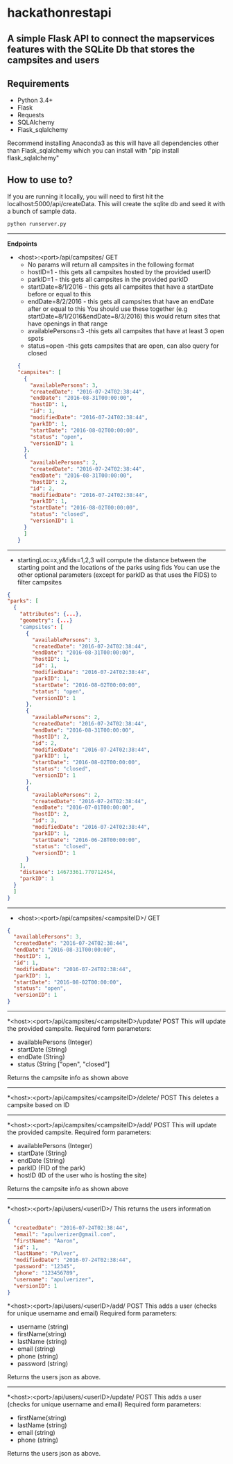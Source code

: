 # hackathonrestapi

## A simple Flask API to connect the mapservices features with the SQLite Db that stores the campsites and users

## Requirements

* Python 3.4+
* Flask
* Requests
* SQLAlchemy
* Flask_sqlalchemy


Recommend installing Anaconda3 as this will have all dependencies other than Flask_sqlalchemy which you can install with "pip install flask_sqlalchemy"

## How to use to?

If you are running it locally, you will need to first hit the localhost:5000/api/createData. This will create the sqlite db and seed it with a bunch of sample data.

```python
python runserver.py
```

----

**Endpoints**

* \<host\>:\<port\>/api/campsites/ GET
  * No params will return all campsites in the following format
  * hostID=1 - this gets all campsites hosted by the provided userID
  * parkID=1 - this gets all campsites in the provided parkID
  * startDate=8/1/2016 - this gets all campsites that have a startDate before or equal to this
  * endDate=8/2/2016 - this gets all campsites that have an endDate after or equal to this
    You should use these together (e.g startDate=8/1/2016&endDate=8/3/2016) this would return sites that have openings in that range
  * availablePersons=3 -this gets all campsites that have at least 3 open spots
  * status=open -this gets campsites that are open, can also query for closed
  ```json
  {
  "campsites": [
    {
      "availablePersons": 3,
      "createdDate": "2016-07-24T02:38:44",
      "endDate": "2016-08-31T00:00:00",
      "hostID": 1,
      "id": 1,
      "modifiedDate": "2016-07-24T02:38:44",
      "parkID": 1,
      "startDate": "2016-08-02T00:00:00",
      "status": "open",
      "versionID": 1
    },
    {
      "availablePersons": 2,
      "createdDate": "2016-07-24T02:38:44",
      "endDate": "2016-08-31T00:00:00",
      "hostID": 2,
      "id": 2,
      "modifiedDate": "2016-07-24T02:38:44",
      "parkID": 1,
      "startDate": "2016-08-02T00:00:00",
      "status": "closed",
      "versionID": 1
    }
    ]
  }
  ```
  
 ---- 
  
  * startingLoc=x,y&fids=1,2,3 will compute the distance between the starting point and the locations of the parks using fids
  You can use the other optional parameters (except for parkID as that uses the FIDS) to filter campsites
  ```json
  {
  "parks": [
    {
      "attributes": {...},
      "geometry": {...}
      "campsites": [
        {
          "availablePersons": 3,
          "createdDate": "2016-07-24T02:38:44",
          "endDate": "2016-08-31T00:00:00",
          "hostID": 1,
          "id": 1,
          "modifiedDate": "2016-07-24T02:38:44",
          "parkID": 1,
          "startDate": "2016-08-02T00:00:00",
          "status": "open",
          "versionID": 1
        },
        {
          "availablePersons": 2,
          "createdDate": "2016-07-24T02:38:44",
          "endDate": "2016-08-31T00:00:00",
          "hostID": 2,
          "id": 2,
          "modifiedDate": "2016-07-24T02:38:44",
          "parkID": 1,
          "startDate": "2016-08-02T00:00:00",
          "status": "closed",
          "versionID": 1
        },
        {
          "availablePersons": 2,
          "createdDate": "2016-07-24T02:38:44",
          "endDate": "2016-07-01T00:00:00",
          "hostID": 2,
          "id": 3,
          "modifiedDate": "2016-07-24T02:38:44",
          "parkID": 1,
          "startDate": "2016-06-28T00:00:00",
          "status": "closed",
          "versionID": 1
        }
      ],
      "distance": 14673361.770712454,
      "parkID": 1
    }
    ]
  }
  ```
  
 ---- 
  
* \<host\>:\<port\>/api/campsites/\<campsiteID\>/ GET
```json
{
  "availablePersons": 3,
  "createdDate": "2016-07-24T02:38:44",
  "endDate": "2016-08-31T00:00:00",
  "hostID": 1,
  "id": 1,
  "modifiedDate": "2016-07-24T02:38:44",
  "parkID": 1,
  "startDate": "2016-08-02T00:00:00",
  "status": "open",
  "versionID": 1
}
```

----

*\<host\>:\<port\>/api/campsites/\<campsiteID\>/update/ POST
This will update the provided campsite.
Required form parameters:
  - availablePersons (Integer)
  - startDate (String)
  - endDate (String)
  - status (String ["open", "closed"]
  
Returns the campsite info as shown above
  
----
  
 *\<host\>:\<port\>/api/campsites/\<campsiteID\>/delete/ POST
 This deletes a campsite based on ID
 
 ----
 
*\<host\>:\<port\>/api/campsites/\<campsiteID\>/add/ POST
This will update the provided campsite.
Required form parameters:
  - availablePersons (Integer)
  - startDate (String)
  - endDate (String)
  - parkID (FID of the park)
  - hostID (ID of the user who is hosting the site)
  
Returns the campsite info as shown above

----

*\<host\>:\<port\>/api/users/\<userID\>/
This returns the users information

```json
{
  "createdDate": "2016-07-24T02:38:44",
  "email": "apulverizer@gmail.com",
  "firstName": "Aaron",
  "id": 1,
  "lastName": "Pulver",
  "modifiedDate": "2016-07-24T02:38:44",
  "password": "12345",
  "phone": "123456789",
  "username": "apulverizer",
  "versionID": 1
}
```

*\<host\>:\<port\>/api/users/\<userID\>/add/ POST
This adds a user (checks for unique username and email)
Required form parameters:
  - username (string)
  - firstName(string)
  - lastName (string)
  - email (string)
  - phone (string)
  - password (string)
  
Returns the users json as above.

----

*\<host\>:\<port\>/api/users/\<userID\>/update/ POST
This adds a user (checks for unique username and email)
Required form parameters:
  - firstName(string)
  - lastName (string)
  - email (string)
  - phone (string)
  
Returns the users json as above.





  
  

